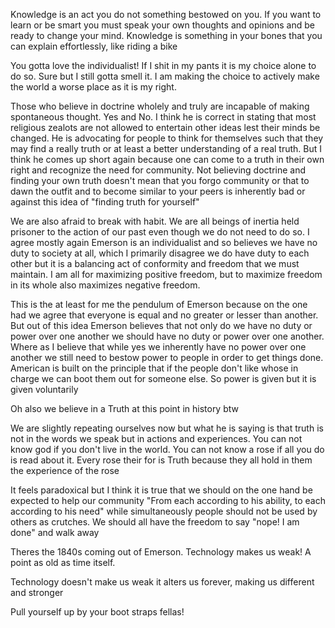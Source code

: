 Knowledge is an act you do not something bestowed on you. If you want to learn or be smart you must speak your own thoughts and opinions and be ready to change your mind. Knowledge is something in your bones that you can explain effortlessly, like riding a bike

You gotta love the individualist! If I shit in my pants it is my choice alone to do so. Sure but I still gotta smell it. I am making the choice to actively make the world a worse place as it is my right.

Those who believe in doctrine wholely and truly are incapable of making spontaneous thought. Yes and No. I think he is correct in stating that most religious zealots are not allowed to entertain other ideas lest their minds be changed. He is advocating for people to think for themselves such that they may find a really truth or at least a better understanding of a real truth. But I think he comes up short again because one can come to a truth in their own right and recognize the need for community. Not believing doctrine and finding your own truth doesn't mean that you forgo community or that to dawn the outfit and to become similar to your peers is inherently bad or against this idea of "finding truth for yourself"

We are also afraid to break with habit. We are all beings of inertia held prisoner to the action of our past even though we do not need to do so. I agree mostly again Emerson is an individualist and so believes we have no duty to society at all, which I primarily disagree we do have duty to each other but it is a balancing act of conformity and freedom that we must maintain. I am all for maximizing positive freedom, but to maximize freedom in its whole also maximizes negative freedom.

This is the at least for me the pendulum of Emerson because on the one had we agree that everyone is equal and no greater or lesser than another. But out of this idea Emerson believes that not only do we have no duty or power over one another we should have no duty or power over one another. Where as I believe that while yes we inherently have no power over one another we still need to bestow power to people in order to get things done. American is built on the principle that if the people don't like whose in charge we can boot them out for someone else. So power is given but it is given voluntarily

Oh also we believe in a Truth at this point in history btw

We are slightly repeating ourselves now but what he is saying is that truth is not in the words we speak but in actions and experiences. You can not know god if you don't live in the world. You can not know a rose if all you do is read about it. Every rose their for is Truth because they all hold in them the experience of the rose

It feels paradoxical but I think it is true that we should on the one hand be expected to help our community "From each according to his ability, to each according to his need" while simultaneously people should not be used by others as crutches. We should all have the freedom to say "nope! I am done" and walk away

Theres the 1840s coming out of Emerson. Technology makes us weak! A point as old as time itself.

Technology doesn't make us weak it alters us forever, making us different and stronger

Pull yourself up by your boot straps fellas!